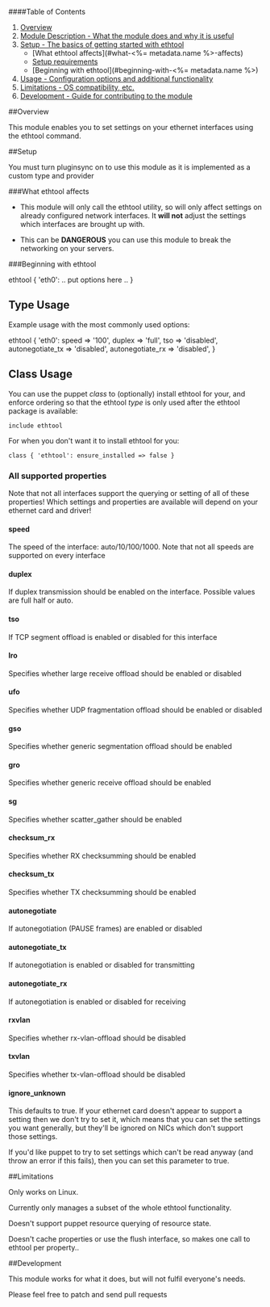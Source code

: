 ####Table of Contents

1. [Overview](#overview)
2. [Module Description - What the module does and why it is useful](#module-description)
3. [Setup - The basics of getting started with ethtool](#setup)
    * [What ethtool affects](#what-<%= metadata.name %>-affects)
    * [Setup requirements](#setup-requirements)
    * [Beginning with ethtool](#beginning-with-<%= metadata.name %>)
4. [Usage - Configuration options and additional functionality](#usage)
5. [Limitations - OS compatibility, etc.](#limitations)
6. [Development - Guide for contributing to the module](#development)

##Overview

This module enables you to set settings on your ethernet interfaces using the ethtool command.

##Setup

You must turn pluginsync on to use this module as it is implemented as a custom type and provider

###What ethtool affects

* This module will only call the ethtool utility, so will only affect settings on already
  configured network interfaces. It **will not** adjust the settings which interfaces are
  brought up with.

* This can be **DANGEROUS** you can use this module to break the networking on your servers.

###Beginning with ethtool

  ethtool { 'eth0':
     .. put options here ..
  }

## Type Usage

Example usage with the most commonly used options:

  ethtool { 'eth0':
    speed            => '100',
    duplex           => 'full',
    tso              => 'disabled',
    autonegotiate_tx => 'disabled',
    autonegotiate_rx => 'disabled',
  }

## Class Usage

You can use the puppet *class* to (optionally) install ethtool for your,
and enforce ordering so that the ethtool *type* is only used after
the ethtool package is available:

    include ethtool

For when you don't want it to install ethtool for you:

    class { 'ethtool': ensure_installed => false }

### All supported properties

Note that not all interfaces support the querying or setting of all of these properties!
Which settings and properties are available will depend on your ethernet card and driver!

#### speed

The speed of the interface: auto/10/100/1000. Note that not all speeds are supported on every interface

#### duplex

If duplex transmission should be enabled on the interface. Possible values are full half or auto.

#### tso

If TCP segment offload is enabled or disabled for this interface

#### lro

Specifies whether large receive offload should be enabled or disabled

#### ufo

Specifies whether UDP fragmentation offload should be enabled or disabled

#### gso

Specifies whether generic segmentation offload should be enabled

#### gro

Specifies whether generic receive offload should be enabled

#### sg

Specifies whether scatter_gather should be enabled

#### checksum_rx

Specifies whether RX checksumming should be enabled

#### checksum_tx

Specifies whether TX checksumming should be enabled

#### autonegotiate

If autonegotiation (PAUSE frames) are enabled or disabled

#### autonegotiate_tx

If autonegotiation is enabled or disabled for transmitting

#### autonegotiate_rx

If autonegotiation is enabled or disabled for receiving

#### rxvlan

Specifies whether rx-vlan-offload should be disabled

#### txvlan

Specifies whether tx-vlan-offload should be disabled

#### ignore_unknown

This defaults to true. If your ethernet card doesn't appear to support a setting
then we don't try to set it, which means that you can set the settings you want
generally, but they'll be ignored on NICs which don't support those settings.

If you'd like puppet to try to set settings which can't be read anyway (and throw
an error if this fails), then you can set this parameter to true.

##Limitations

Only works on Linux.

Currently only manages a subset of the whole ethtool functionality.

Doesn't support puppet resource querying of resource state.

Doesn't cache properties or use the flush interface, so makes one call to ethtool per property..

##Development

This module works for what it does, but will not fulfil everyone's needs.

Please feel free to patch and send pull requests


